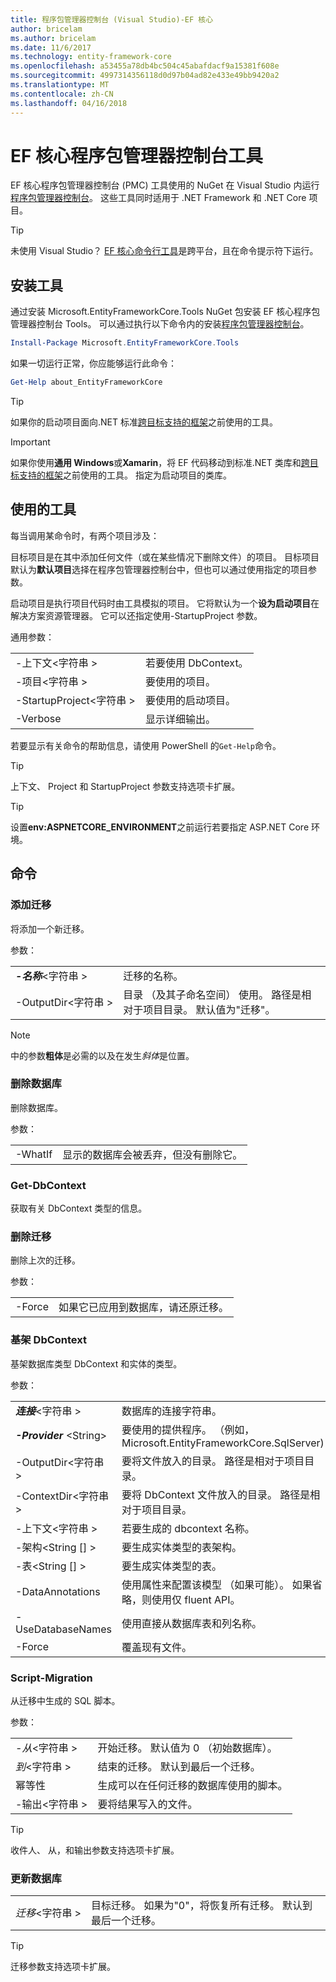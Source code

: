 ```yaml
---
title: 程序包管理器控制台 (Visual Studio)-EF 核心
author: bricelam
ms.author: bricelam
ms.date: 11/6/2017
ms.technology: entity-framework-core
ms.openlocfilehash: a53455a78db4bc504c45abafdacf9a15381f608e
ms.sourcegitcommit: 4997314356118d0d97b04ad82e433e49bb9420a2
ms.translationtype: MT
ms.contentlocale: zh-CN
ms.lasthandoff: 04/16/2018
---
```

<a name="ef-core-package-manager-console-tools"></a>EF 核心程序包管理器控制台工具
=====================================
EF 核心程序包管理器控制台 (PMC) 工具使用的 NuGet 在 Visual Studio 内运行[程序包管理器控制台][2]。
这些工具同时适用于 .NET Framework 和 .NET Core 项目。

> [!TIP]
> 未使用 Visual Studio？ [EF 核心命令行工具][ 1]是跨平台，且在命令提示符下运行。

<a name="installing-the-tools"></a>安装工具
--------------------
通过安装 Microsoft.EntityFrameworkCore.Tools NuGet 包安装 EF 核心程序包管理器控制台 Tools。
可以通过执行以下命令内的安装[程序包管理器控制台][2]。

``` powershell
Install-Package Microsoft.EntityFrameworkCore.Tools
```

如果一切运行正常，你应能够运行此命令：

``` powershell
Get-Help about_EntityFrameworkCore
```
> [!TIP]
> 如果你的启动项目面向.NET 标准[跨目标支持的框架][ 3]之前使用的工具。

> [!IMPORTANT]
> 如果你使用**通用 Windows**或**Xamarin**，将 EF 代码移动到标准.NET 类库和[跨目标支持的框架][ 3]之前使用的工具。 指定为启动项目的类库。

<a name="using-the-tools"></a>使用的工具
---------------
每当调用某命令时，有两个项目涉及：

目标项目是在其中添加任何文件（或在某些情况下删除文件）的项目。 目标项目默认为**默认项目**选择在程序包管理器控制台中，但也可以通过使用指定的项目参数。

启动项目是执行项目代码时由工具模拟的项目。 它将默认为一个**设为启动项目**在解决方案资源管理器。 它可以还指定使用-StartupProject 参数。

通用参数：

|                           |                             |
|:--------------------------|:----------------------------|
| -上下文\<字符串 >        | 若要使用 DbContext。       |
| -项目\<字符串 >        | 要使用的项目。         |
| -StartupProject\<字符串 > | 要使用的启动项目。 |
| -Verbose                  | 显示详细输出。        |

若要显示有关命令的帮助信息，请使用 PowerShell 的`Get-Help`命令。

> [!TIP]
> 上下文、 Project 和 StartupProject 参数支持选项卡扩展。

> [!TIP]
> 设置**env:ASPNETCORE_ENVIRONMENT**之前运行若要指定 ASP.NET Core 环境。

<a name="commands"></a>命令
--------

### <a name="add-migration"></a>添加迁移

将添加一个新迁移。

参数：

|                                   |                                                                                                                  |
|:----------------------------------|:-----------------------------------------------------------------------------------------------------------------|
| ***-名称***\<字符串 >             | 迁移的名称。                                                                                       |
| <nobr>-OutputDir\<字符串 ></nobr> | 目录 （及其子命名空间） 使用。 路径是相对于项目目录。 默认值为"迁移"。 |

> [!NOTE]
> 中的参数**粗体**是必需的以及在发生*斜体*是位置。

### <a name="drop-database"></a>删除数据库

删除数据库。

参数：

|         |                                                          |
|:--------|:---------------------------------------------------------|
| -WhatIf | 显示的数据库会被丢弃，但没有删除它。 |

### <a name="get-dbcontext"></a>Get-DbContext

获取有关 DbContext 类型的信息。

### <a name="remove-migration"></a>删除迁移

删除上次的迁移。

参数：

|        |                                                              |
|:-------|:-------------------------------------------------------------|
| -Force | 如果它已应用到数据库，请还原迁移。 |

### <a name="scaffold-dbcontext"></a>基架 DbContext

基架数据库类型 DbContext 和实体的类型。

参数：

|                                          |                                                                                                  |
|:-----------------------------------------|:-------------------------------------------------------------------------------------------------|
| <nobr>***连接***\<字符串 ></nobr> | 数据库的连接字符串。                                                           |
| ***-Provider*** \<String>                | 要使用的提供程序。 （例如， Microsoft.EntityFrameworkCore.SqlServer)                              |
| -OutputDir\<字符串 >                     | 要将文件放入的目录。 路径是相对于项目目录。                      |
| -ContextDir\<字符串 >                    | 要将 DbContext 文件放入的目录。 路径是相对于项目目录。             |
| -上下文\<字符串 >                       | 若要生成的 dbcontext 名称。                                                           |
| -架构\<String [] >                     | 要生成实体类型的表架构。                                              |
| -表\<String [] >                      | 要生成实体类型的表。                                                         |
| -DataAnnotations                         | 使用属性来配置该模型 （如果可能）。 如果省略，则使用仅 fluent API。 |
| -UseDatabaseNames                        | 使用直接从数据库表和列名称。                                           |
| -Force                                   | 覆盖现有文件。                                                                        |

### <a name="script-migration"></a>Script-Migration

从迁移中生成的 SQL 脚本。

参数：

|                   |                                                                    |
|:------------------|:-------------------------------------------------------------------|
| *-从*\<字符串 > | 开始迁移。 默认值为 0 （初始数据库）。      |
| *到*\<字符串 >   | 结束的迁移。 默认到最后一个迁移。              |
| 幂等性       | 生成可以在任何迁移的数据库使用的脚本。 |
| -输出\<字符串 > | 要将结果写入的文件。                                   |

> [!TIP]
> 收件人、 从，和输出参数支持选项卡扩展。

### <a name="update-database"></a>更新数据库

|                                     |                                                                                                |
|:------------------------------------|:-----------------------------------------------------------------------------------------------|
| <nobr>*迁移*\<字符串 ></nobr> | 目标迁移。 如果为"0"，将恢复所有迁移。 默认到最后一个迁移。 |

> [!TIP]
> 迁移参数支持选项卡扩展。


  [1]: dotnet.md
  [2]: https://docs.microsoft.com/nuget/tools/package-manager-console
  [3]: index.md#frameworks
